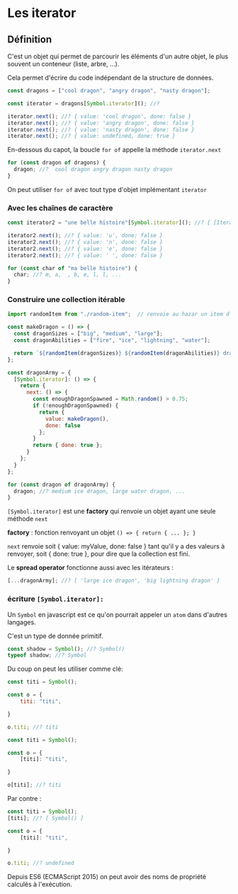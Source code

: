 # Les iterator

## Définition

C'est un objet qui permet de parcourir les éléments d'un autre objet, le plus souvent un conteneur (liste, arbre, ...).

Cela permet d'écrire du code indépendant de la structure de données.

```js
const dragons = ["cool dragon", "angry dragon", "nasty dragon"];

const iterator = dragons[Symbol.iterator](); //?

iterator.next(); //? { value: 'cool dragon', done: false }
iterator.next(); //? { value: 'angry dragon', done: false }
iterator.next(); //? { value: 'nasty dragon', done: false } 
iterator.next(); //? { value: undefined, done: true }
```

En-dessous du capot, la boucle `for of` appelle la méthode `iterator.next`

```js
for (const dragon of dragons) {
  dragon; //?  cool dragon angry dragon nasty dragon
}
```

On peut utiliser `for of` avec tout type d'objet implémentant `iterator`

### Avec les chaînes de caractère

```js
const iterator2 = "une belle histoire"[Symbol.iterator](); //? { [Iterator] }

iterator2.next(); //? { value: 'u', done: false } 
iterator2.next(); //? { value: 'n', done: false } 
iterator2.next(); //? { value: 'e', done: false } 
iterator2.next(); //? { value: ' ', done: false } 
```

```js
for (const char of "ma belle histoire") {
  char; //? m, a,  , b, e, l, l, ...
}
```

### Construire une collection itérable

```js
import randomItem from "./random-item";  // renvoie au hazar un item d'un tableau

const makeDragon = () => {
  const dragonSizes = ["big", "medium", "large"];
  const dragonAbilities = ["fire", "ice", "lightning", "water"];

  return `${randomItem(dragonSizes)} ${randomItem(dragonAbilities)} dragon`;
};
```



```js
const dragonArmy = {
  [Symbol.iterator]: () => {
    return {
      next: () => {
        const enoughDragonSpawned = Math.random() > 0.75;
        if (!enoughDragonSpawned) {
          return {
            value: makeDragon(),
            done: false
          };
        }
        return { done: true };
      }
    };
  }
};
```

```js
for (const dragon of dragonArmy) {
  dragon; //? medium ice dragon, large water dragon, ...
}
```

`[Symbol.iterator]` est une **factory** qui renvoie un objet ayant une seule méthode `next`

**factory** : fonction renvoyant un objet `() => { return { ... }; }`

`next` renvoie soit { value: myValue, done: false } tant qu'il y a des valeurs à renvoyer, soit { done: true }, pour dire que la collection est fini.

Le **spread operator** fonctionne aussi avec les itérateurs :

```js
[...dragonArmy]; //? [ 'large ice dragon', 'big lightning dragon' ]
```

### écriture `[Symbol.iterator]:` 

Un `Symbol` en javascript est ce qu'on pourrait appeler un `atom` dans d'autres langages.

C'est un type de donnée primitif.

```js
const shadow = Symbol(); //? Symbol()
typeof shadow; //? Symbol
```

Du coup on peut les utiliser comme clé:

```js
const titi = Symbol();

const o = {
    titi: "titi",

}

o.titi; //? titi
```

```js
const titi = Symbol();

const o = {
    [titi]: "titi",

}

o[titi]; //? titi
```

Par contre :

```js
const titi = Symbol();
[titi]; //? [ Symbol() ]

const o = {
    [titi]: "titi",

}

o.titi; //? undefined
```

Depuis ES6 (ECMAScript 2015) on peut avoir des noms de propriété calculés à l'exécution.

